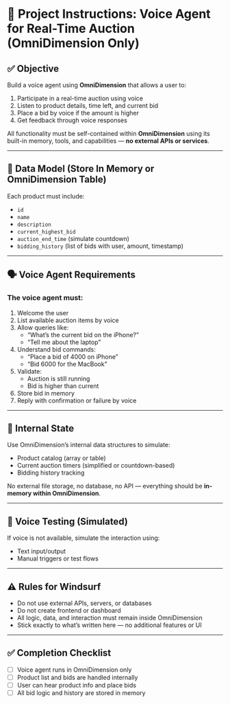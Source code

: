 # 🧠 Project Instructions: Voice Agent for Real-Time Auction (OmniDimension Only)

## ✅ Objective

Build a voice agent using **OmniDimension** that allows a user to:

1. Participate in a real-time auction using voice
2. Listen to product details, time left, and current bid
3. Place a bid by voice if the amount is higher
4. Get feedback through voice responses

All functionality must be self-contained within **OmniDimension** using its built-in memory, tools, and capabilities — **no external APIs or services**.

---

## 🧱 Data Model (Store In Memory or OmniDimension Table)

Each product must include:
- `id`
- `name`
- `description`
- `current_highest_bid`
- `auction_end_time` (simulate countdown)
- `bidding_history` (list of bids with user, amount, timestamp)

---

## 🗣️ Voice Agent Requirements

### The voice agent must:
1. Welcome the user
2. List available auction items by voice
3. Allow queries like:
   - “What’s the current bid on the iPhone?”
   - “Tell me about the laptop”
4. Understand bid commands:
   - “Place a bid of 4000 on iPhone”
   - “Bid 6000 for the MacBook”
5. Validate:
   - Auction is still running
   - Bid is higher than current
6. Store bid in memory
7. Reply with confirmation or failure by voice

---

## 💾 Internal State

Use OmniDimension’s internal data structures to simulate:
- Product catalog (array or table)
- Current auction timers (simplified or countdown-based)
- Bidding history tracking

No external file storage, no database, no API — everything should be **in-memory within OmniDimension**.

---

## 🧪 Voice Testing (Simulated)

If voice is not available, simulate the interaction using:
- Text input/output
- Manual triggers or test flows

---

## ⚠️ Rules for Windsurf

- Do not use external APIs, servers, or databases
- Do not create frontend or dashboard
- All logic, data, and interaction must remain inside OmniDimension
- Stick exactly to what’s written here — no additional features or UI

---

## ✅ Completion Checklist

- [ ] Voice agent runs in OmniDimension only
- [ ] Product list and bids are handled internally
- [ ] User can hear product info and place bids
- [ ] All bid logic and history are stored in memory
